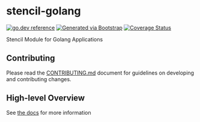 # stencil-golang

[![go.dev reference](https://img.shields.io/badge/go.dev-reference-007d9c?logo=go&logoColor=white)](https://engdocs.outreach.cloud/github.com/getoutreach/stencil-golang)
[![Generated via Bootstrap](https://img.shields.io/badge/Outreach-Bootstrap-%235951ff)](https://github.com/getoutreach/bootstrap)
[![Coverage Status](https://coveralls.io/repos/github/getoutreach/stencil-golang/badge.svg?branch=main)](https://coveralls.io/github//getoutreach/stencil-golang?branch=main)

<!-- <<Stencil::Block(extraBadges)>> -->

<!-- <</Stencil::Block>> -->

Stencil Module for Golang Applications

## Contributing

Please read the [CONTRIBUTING.md](CONTRIBUTING.md) document for guidelines on developing and contributing changes.

## High-level Overview

<!-- <<Stencil::Block(overview)>> -->

See [the docs](./docs/intro.md) for more information

<!-- <</Stencil::Block>> -->

